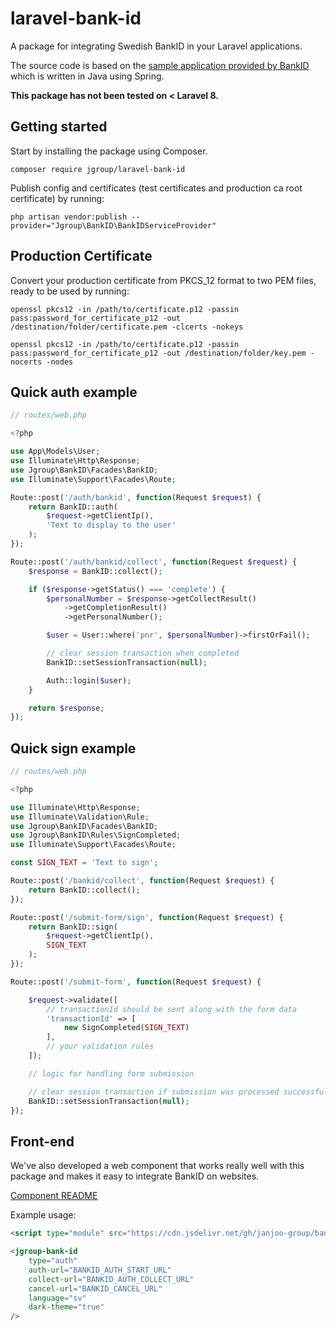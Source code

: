 # laravel-bank-id

A package for integrating Swedish BankID in your Laravel applications.

The source code is based on the [sample application provided by BankID](https://github.com/BankID/SampleCode) which is written in Java using Spring.

**This package has not been tested on < Laravel 8.**

## Getting started

Start by installing the package using Composer.

`composer require jgroup/laravel-bank-id`

Publish config and certificates (test certificates and production ca root certificate) by running:

`php artisan vendor:publish --provider="Jgroup\BankID\BankIDServiceProvider"`

## Production Certificate

Convert your production certificate from PKCS_12 format to two PEM files, ready to be used by running:

`openssl pkcs12 -in /path/to/certificate.p12 -passin pass:password_for_certificate_p12 -out /destination/folder/certificate.pem -clcerts -nokeys`

`openssl pkcs12 -in /path/to/certificate.p12 -passin pass:password_for_certificate_p12 -out /destination/folder/key.pem -nocerts -nodes`

## Quick auth example

```php
// routes/web.php

<?php

use App\Models\User;
use Illuminate\Http\Response;
use Jgroup\BankID\Facades\BankID;
use Illuminate\Support\Facades\Route;

Route::post('/auth/bankid', function(Request $request) {
    return BankID::auth(
        $request->getClientIp(),
        'Text to display to the user'
    );
});

Route::post('/auth/bankid/collect', function(Request $request) {
    $response = BankID::collect();

    if ($response->getStatus() === 'complete') {
        $personalNumber = $response->getCollectResult()
            ->getCompletionResult()
            ->getPersonalNumber();

        $user = User::where('pnr', $personalNumber)->firstOrFail();

        // clear session transaction when completed
        BankID::setSessionTransaction(null);

        Auth::login($user);
    }

    return $response;
});
```

## Quick sign example

```php
// routes/web.php

<?php

use Illuminate\Http\Response;
use Illuminate\Validation\Rule;
use Jgroup\BankID\Facades\BankID;
use Jgroup\BankID\Rules\SignCompleted;
use Illuminate\Support\Facades\Route;

const SIGN_TEXT = 'Text to sign';

Route::post('/bankid/collect', function(Request $request) {
    return BankID::collect();
});

Route::post('/submit-form/sign', function(Request $request) {
    return BankID::sign(
        $request->getClientIp(),
        SIGN_TEXT
    );
});

Route::post('/submit-form', function(Request $request) {

    $request->validate([
        // transactionId should be sent along with the form data
        'transactionId' => [
            new SignCompleted(SIGN_TEXT)
        ],
        // your validation rules
    ]);

    // logic for handling form submission

    // clear session transaction if submission was processed successfully
    BankID::setSessionTransaction(null);
});

```

## Front-end

We've also developed a web component that works really well with this package and makes it easy to integrate BankID on websites.

[Component README](https://github.com/janjoo-group/bank-id-components/tree/main/src/components/jgroup-bank-id)

Example usage:

```html
<script type="module" src="https://cdn.jsdelivr.net/gh/janjoo-group/bank-id-components@latest/dist/jgroup-bank-id-components/jgroup-bank-id-components.esm.js"></script>

<jgroup-bank-id
    type="auth"
    auth-url="BANKID_AUTH_START_URL"
    collect-url="BANKID_AUTH_COLLECT_URL"
    cancel-url="BANKID_CANCEL_URL"
    language="sv"
    dark-theme="true"
/>
```

